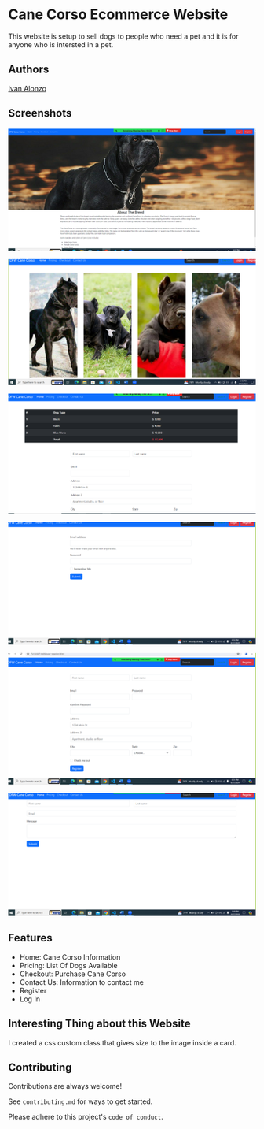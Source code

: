 
# Cane Corso Ecommerce Website

This website is setup to sell dogs to people who need a pet and it is for anyone who is intersted in a pet.


## Authors

[Ivan Alonzo](https://github.com/Ialonzo8)


## Screenshots

![App Screenshot](/images/homepage.PNG)

![App Screenshot](/images/Pricing.PNG)

![App Screenshot](/images/Checkout.PNG)

![App Screenshot](/images/Login.PNG)

![App Screenshot](/images/Register.PNG)

![App Screenshot](/images/Contact.PNG)


## Features

- Home: Cane Corso Information
- Pricing: List Of Dogs Available
- Checkout: Purchase Cane Corso
- Contact Us: Information to contact me
- Register
- Log In


## Interesting Thing about this Website
I created a css custom class that gives size to the image inside a card.
## Contributing

Contributions are always welcome!

See `contributing.md` for ways to get started.

Please adhere to this project's `code of conduct`.

